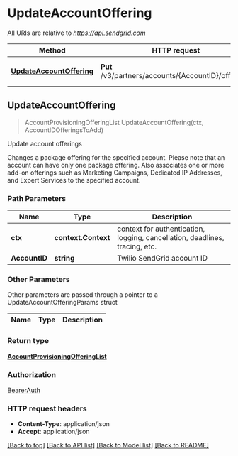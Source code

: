 # UpdateAccountOffering

All URIs are relative to *https://api.sendgrid.com*

Method | HTTP request | Description
------------- | ------------- | -------------
[**UpdateAccountOffering**](UpdateAccountOffering.md#UpdateAccountOffering) | **Put** /v3/partners/accounts/{AccountID}/offerings | Update account offerings



## UpdateAccountOffering

> AccountProvisioningOfferingList UpdateAccountOffering(ctx, AccountIDOfferingsToAdd)

Update account offerings

Changes a package offering for the specified account. Please note that an account can have only one package offering. Also associates one or more add-on offerings such as Marketing Campaigns, Dedicated IP Addresses, and Expert Services to the specified account.

### Path Parameters


Name | Type | Description
------------- | ------------- | -------------
**ctx** | **context.Context** | context for authentication, logging, cancellation, deadlines, tracing, etc.
**AccountID** | **string** | Twilio SendGrid account ID

### Other Parameters

Other parameters are passed through a pointer to a UpdateAccountOfferingParams struct


Name | Type | Description
------------- | ------------- | -------------

### Return type

[**AccountProvisioningOfferingList**](AccountProvisioningOfferingList.md)

### Authorization

[BearerAuth](../README.md#BearerAuth)

### HTTP request headers

- **Content-Type**: application/json
- **Accept**: application/json

[[Back to top]](#) [[Back to API list]](../README.md#documentation-for-api-endpoints)
[[Back to Model list]](../README.md#documentation-for-models)
[[Back to README]](../README.md)

